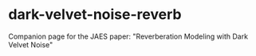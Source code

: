 # dark-velvet-noise-reverb
Companion page for the JAES paper: "Reverberation Modeling with Dark Velvet Noise"
